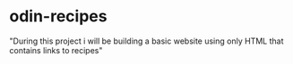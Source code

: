 # odin-recipes
"During this project i will be building a basic website using only HTML that contains links to recipes" 